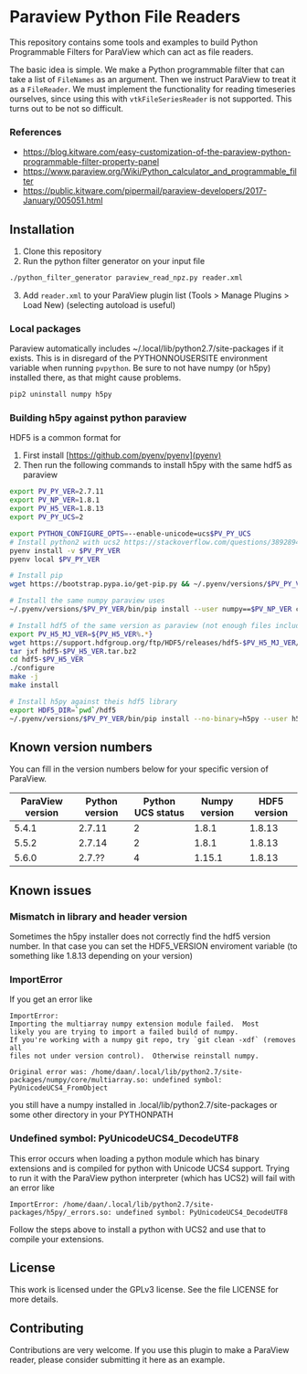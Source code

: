 # Paraview Python File Readers
This repository contains some tools and examples to build Python Programmable Filters for ParaView which can act as file readers.

The basic idea is simple. We make a Python programmable filter that can take a list of `FileNames` as an argument.
Then we instruct ParaView to treat it as a `FileReader`. We must implement the functionality for reading timeseries ourselves,
since using this with `vtkFileSeriesReader` is not supported. This turns out to be not so difficult.

### References
- https://blog.kitware.com/easy-customization-of-the-paraview-python-programmable-filter-property-panel
- https://www.paraview.org/Wiki/Python_calculator_and_programmable_filter
- https://public.kitware.com/pipermail/paraview-developers/2017-January/005051.html

## Installation

1. Clone this repository
2. Run the python filter generator on your input file
```bash
./python_filter_generator paraview_read_npz.py reader.xml
```
3. Add `reader.xml` to your ParaView plugin list (Tools > Manage Plugins > Load New) (selecting autoload is useful)


### Local packages
Paraview automatically includes ~/.local/lib/python2.7/site-packages if it exists.
This is in disregard of the PYTHONNOUSERSITE environment variable when running `pvpython`.
Be sure to not have numpy (or h5py) installed there, as that might cause problems.
```bash
pip2 uninstall numpy h5py
```


### Building h5py against python paraview
HDF5 is a common format for

1. First install [https://github.com/pyenv/pyenv](pyenv)
2. Then run the following commands to install h5py with the same hdf5 as paraview

```bash
export PV_PY_VER=2.7.11
export PV_NP_VER=1.8.1
export PV_H5_VER=1.8.13
export PV_PY_UCS=2

export PYTHON_CONFIGURE_OPTS=--enable-unicode=ucs$PV_PY_UCS
# Install python2 with ucs2 https://stackoverflow.com/questions/38928942/build-python-as-ucs-4-via-pyenv
pyenv install -v $PV_PY_VER
pyenv local $PV_PY_VER

# Install pip
wget https://bootstrap.pypa.io/get-pip.py && ~/.pyenv/versions/$PV_PY_VER/python get-pip.py

# Install the same numpy paraview uses
~/.pyenv/versions/$PV_PY_VER/bin/pip install --user numpy==$PV_NP_VER cython==0.29

# Install hdf5 of the same version as paraview (not enough files included in binary paraview distribution to build against)
export PV_H5_MJ_VER=${PV_H5_VER%.*}
wget https://support.hdfgroup.org/ftp/HDF5/releases/hdf5-$PV_H5_MJ_VER/hdf5-$PV_H5_VER/src/hdf5-$PV_H5_VER.tar.bz2
tar jxf hdf5-$PV_H5_VER.tar.bz2
cd hdf5-$PV_H5_VER
./configure
make -j
make install

# Install h5py against theis hdf5 library
export HDF5_DIR=`pwd`/hdf5
~/.pyenv/versions/$PV_PY_VER/bin/pip install --no-binary=h5py --user h5py
```

## Known version numbers
You can fill in the version numbers below for your specific version of ParaView.

| ParaView version | Python version | Python UCS status | Numpy version | HDF5 version |
| ---------------- | -------------- | ----------------- | ------------- | ------------ |
| 5.4.1            | 2.7.11         | 2                 | 1.8.1         | 1.8.13       |
| 5.5.2            | 2.7.14         | 2                 | 1.8.1         | 1.8.13       |
| 5.6.0            | 2.7.??         | 4                 | 1.15.1        | 1.8.13       |


## Known issues

### Mismatch in library and header version
Sometimes the h5py installer does not correctly find the hdf5 version number. In that case you can set the HDF5_VERSION enviroment variable (to something like 1.8.13 depending on your version)

### ImportError
If you get an error like
```
ImportError:
Importing the multiarray numpy extension module failed.  Most
likely you are trying to import a failed build of numpy.
If you're working with a numpy git repo, try `git clean -xdf` (removes all
files not under version control).  Otherwise reinstall numpy.

Original error was: /home/daan/.local/lib/python2.7/site-packages/numpy/core/multiarray.so: undefined symbol: PyUnicodeUCS4_FromObject
```
you still have a numpy installed in .local/lib/python2.7/site-packages or some other directory in your PYTHONPATH

### Undefined symbol: PyUnicodeUCS4_DecodeUTF8
This error occurs when loading a python module which has binary extensions and is compiled for python with Unicode UCS4 support.
Trying to run it with the ParaView python interpreter (which has UCS2) will fail with an error like
```
ImportError: /home/daan/.local/lib/python2.7/site-packages/h5py/_errors.so: undefined symbol: PyUnicodeUCS4_DecodeUTF8
```
Follow the steps above to install a python with UCS2 and use that to compile your extensions.


## License
This work is licensed under the GPLv3 license. See the file LICENSE for more details.

## Contributing
Contributions are very welcome.
If you use this plugin to make a ParaView reader, please consider submitting it here as an example.
